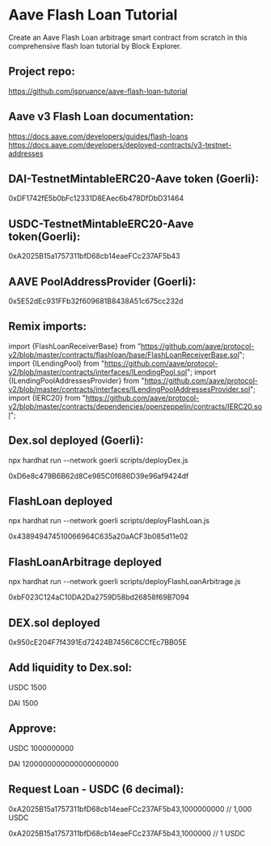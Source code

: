 # Aave Flash Loan Tutorial
Create an Aave Flash Loan arbitrage smart contract from scratch in this comprehensive flash loan tutorial by Block Explorer.

## Project repo:
https://github.com/jspruance/aave-flash-loan-tutorial

## Aave v3 Flash Loan documentation:
https://docs.aave.com/developers/guides/flash-loans
https://docs.aave.com/developers/deployed-contracts/v3-testnet-addresses

## DAI-TestnetMintableERC20-Aave token (Goerli):
0xDF1742fE5b0bFc12331D8EAec6b478DfDbD31464

## USDC-TestnetMintableERC20-Aave token(Goerli):
0xA2025B15a1757311bfD68cb14eaeFCc237AF5b43

## AAVE PoolAddressProvider (Goerli):
0x5E52dEc931FFb32f609681B8438A51c675cc232d

## Remix imports:
import {FlashLoanReceiverBase} from "https://github.com/aave/protocol-v2/blob/master/contracts/flashloan/base/FlashLoanReceiverBase.sol";
import {ILendingPool} from "https://github.com/aave/protocol-v2/blob/master/contracts/interfaces/ILendingPool.sol";
import {ILendingPoolAddressesProvider} from "https://github.com/aave/protocol-v2/blob/master/contracts/interfaces/ILendingPoolAddressesProvider.sol";
import {IERC20} from "https://github.com/aave/protocol-v2/blob/master/contracts/dependencies/openzeppelin/contracts/IERC20.sol";

## Dex.sol deployed (Goerli): 
npx hardhat run --network goerli scripts/deployDex.js

0xD6e8c479B6B62d8Ce985C0f686D39e96af9424df

## FlashLoan deployed  
npx hardhat run --network goerli scripts/deployFlashLoan.js

0x438949474510066964C635a20aACF3b085d11e02

## FlashLoanArbitrage deployed
npx hardhat run --network goerli scripts/deployFlashLoanArbitrage.js

0xbF023C124aC10DA2Da2759D58bd26858f69B7094

## DEX.sol deployed
0x950cE204F7f4391Ed72424B7456C6CCfEc7BB05E

## Add liquidity to Dex.sol:
USDC 1500

DAI  1500

## Approve:
USDC 1000000000

DAI  1200000000000000000000

## Request Loan - USDC (6 decimal):
0xA2025B15a1757311bfD68cb14eaeFCc237AF5b43,1000000000 // 1,000 USDC

0xA2025B15a1757311bfD68cb14eaeFCc237AF5b43,1000000   // 1 USDC

